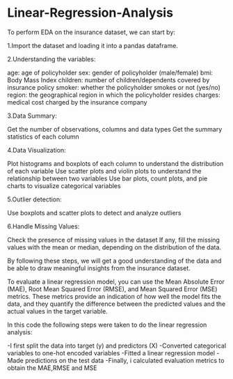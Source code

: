 # Linear-Regression-Analysis
To perform EDA on the insurance dataset, we can start by:

1.Import the dataset and loading it into a pandas dataframe.

2.Understanding the variables:

age: age of policyholder
sex: gender of policyholder (male/female)
bmi: Body Mass Index
children: number of children/dependents covered by insurance policy
smoker: whether the policyholder smokes or not (yes/no)
region: the geographical region in which the policyholder resides
charges: medical cost charged by the insurance company


3.Data Summary:

Get the number of observations, columns and data types
Get the summary statistics of each column


4.Data Visualization:

Plot histograms and boxplots of each column to understand the distribution of each variable
Use scatter plots and violin plots to understand the relationship between two variables
Use bar plots, count plots, and pie charts to visualize categorical variables


5.Outlier detection:

Use boxplots and scatter plots to detect and analyze outliers


6.Handle Missing Values:

Check the presence of missing values in the dataset
If any, fill the missing values with the mean or median, depending on the distribution of the data.


By following these steps, we will get a good understanding of the data and be able to draw meaningful insights from the insurance dataset.


To evaluate a linear regression model, you can use the Mean Absolute Error (MAE), Root Mean Squared Error (RMSE), and Mean Squared Error (MSE) metrics. These metrics provide an indication of how well the model fits the data, and they quantify the difference between the predicted values and the actual values in the target variable.


In this code the following steps were taken to do the linear regression analysis:

-I first split the data into target (y) and predictors (X)
-Converted categorical variables to one-hot encoded variables
-Fitted a linear regression model
-Made predictions on the test data
-Finally, i calculated evaluation metrics to obtain the MAE,RMSE and MSE
